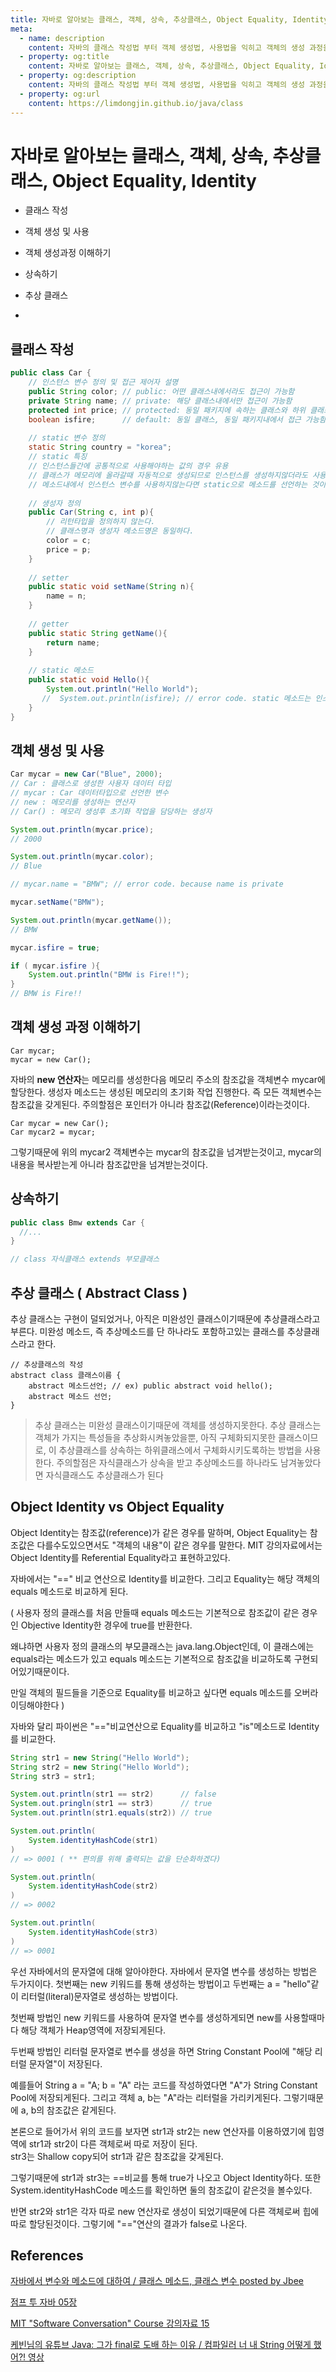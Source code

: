 ```yaml
---
title: 자바로 알아보는 클래스, 객체, 상속, 추상클래스, Object Equality, Identity
meta: 
  - name: description
    content: 자바의 클래스 작성법 부터 객체 생성법, 사용법을 익히고 객체의 생성 과정을 이해합니다.그리고 상속, 추상클래스, 객체 Identity, Equality를 이해합니다. 
  - property: og:title
    content: 자바로 알아보는 클래스, 객체, 상속, 추상클래스, Object Equality, Identity
  - property: og:description
    content: 자바의 클래스 작성법 부터 객체 생성법, 사용법을 익히고 객체의 생성 과정을 이해합니다.그리고 상속, 추상클래스, 객체 Identity, Equality를 이해합니다. 
  - property: og:url
    content: https://limdongjin.github.io/java/class
---
```

# 자바로 알아보는 클래스, 객체, 상속, 추상클래스, Object Equality, Identity

* 클래스 작성

* 객체 생성 및 사용

* 객체 생성과정 이해하기

* 상속하기 

* 추상 클래스

* 
## 클래스 작성

```java
public class Car {
    // 인스턴스 변수 정의 및 접근 제어자 설명
    public String color; // public: 어떤 클래스내에서라도 접근이 가능함
    private String name; // private: 해당 클래스내에서만 접근이 가능함
    protected int price; // protected: 동일 패키지에 속하는 클래스와 하위 클래스에서 접근 가능함
    boolean isfire;      // default: 동일 클래스, 동일 패키지내에서 접근 가능함.
    
    // static 변수 정의
    static String country = "korea";
    // static 특징
    // 인스턴스들간에 공통적으로 사용해야하는 값의 경우 유용
    // 클래스가 메모리에 올라갈때 자동적으로 생성되므로 인스턴스를 생성하지않더라도 사용가능함.
    // 메소드내에서 인스턴스 변수를 사용하지않는다면 static으로 메소드를 선언하는 것이 메소드 호출시간이 짧아진다.
    
    // 생성자 정의
    public Car(String c, int p){ 
        // 리턴타입을 정의하지 않는다.
        // 클래스명과 생성자 메소드명은 동일하다.
        color = c;
        price = p;
    }
    
    // setter
    public static void setName(String n){
        name = n;
    }
    
    // getter
    public static String getName(){
        return name;
    }
    
    // static 메소드
    public static void Hello(){
        System.out.println("Hello World");
       //  System.out.println(isfire); // error code. static 메소드는 인스턴스 변수에 접근할수없다.
    }
}
```

## 객체 생성 및 사용

```java 
Car mycar = new Car("Blue", 2000);
// Car : 클래스로 생성한 사용자 데이터 타입
// mycar : Car 데이터타입으로 선언한 변수
// new : 메모리를 생성하는 연산자
// Car() : 메모리 생성후 초기화 작업을 담당하는 생성자 

System.out.println(mycar.price);
// 2000

System.out.println(mycar.color);
// Blue

// mycar.name = "BMW"; // error code. because name is private  

mycar.setName("BMW");

System.out.println(mycar.getName()); 
// BMW 

mycar.isfire = true;

if ( mycar.isfire ){
    System.out.println("BMW is Fire!!");
}
// BMW is Fire!!
```

## 객체 생성 과정 이해하기

```
Car mycar;
mycar = new Car();
```

자바의 **new 연산자**는 메모리를 생성한다음 메모리 주소의 참조값을 객체변수 mycar에 할당한다. 생성자 메소드는 생성된 메모리의 초기화 작업 진행한다. 
즉 모든 객체변수는 참조값을 갖게된다. 주의할점은 포인터가 아니라 참조값(Reference)이라는것이다.

```
Car mycar = new Car();
Car mycar2 = mycar;
```

그렇기때문에 위의 mycar2 객체변수는 mycar의 참조값을 넘겨받는것이고, mycar의 내용을 복사받는게 아니라 참조값만을 넘겨받는것이다.

## 상속하기 

```java 
public class Bmw extends Car {
  //...
} 

// class 자식클래스 extends 부모클래스
```

## 추상 클래스 ( Abstract Class )

추상 클래스는 구현이 덜되었거나, 아직은 미완성인 클래스이기때문에 추상클래스라고 부른다. 미완성 메소드, 즉 추상메소드를 단 하나라도 포함하고있는 클래스를 추상클래스라고 한다.

```
// 추상클래스의 작성 
abstract class 클래스이름 {
    abstract 메소드선언; // ex) public abstract void hello();
    abstract 메소드 선언;
}
```

> 추상 클래스는 미완성 클래스이기때문에 객체를 생성하지못한다. 추상 클래스는 객체가 가지는 특성들을 추상화시켜놓았을뿐, 아직 구체화되지못한 클래스이므로, 이 추상클래스를 상속하는 하위클래스에서 구체화시키도록하는 방법을 사용한다. 주의할점은 자식클래스가 상속을 받고 추상메소드를 하나라도 남겨놓았다면 자식클래스도 추상클래스가 된다 

## Object Identity vs Object Equality

Object Identity는 참조값(reference)가 같은 경우를 말하며,
Object Equality는 참조값은 다를수도있으면서도 "객체의 내용"이 같은 경우를 말한다. 
MIT 강의자료에서는 Object Identity를 Referential Equality라고 표현하고있다.

자바에서는 "==" 비교 연산으로 Identity를 비교한다. 
그리고 Equality는 해당 객체의 equals 메소드로 비교하게 된다. 

( 
  사용자 정의 클래스를 처음 만들때 equals 메소드는 기본적으로 참조값이 같은 경우인 Objective Identity한 경우에 true를 반환한다.
  
  왜냐하면 사용자 정의 클래스의 부모클래스는 java.lang.Object인데, 이 클래스에는 equals라는 메소드가 있고 equals 메소드는 기본적으로 참조값을 비교하도록 구현되어있기때문이다.
  
  만일 객체의 필드들을 기준으로 Equality를 비교하고 싶다면 equals 메소드를 오버라이딩해야한다
)

자바와 달리 파이썬은 "=="비교연산으로 Equality를 비교하고 "is"메소드로 Identity를 비교한다.

```java
String str1 = new String("Hello World");
String str2 = new String("Hello World");
String str3 = str1;

System.out.println(str1 == str2)      // false
System.out.pringln(str1 == str3)      // true
System.out.println(str1.equals(str2)) // true

System.out.println(
    System.identityHashCode(str1)
)
// => 0001 ( ** 편의를 위해 출력되는 값을 단순화하겠다)

System.out.println(
    System.identityHashCode(str2)
)
// => 0002

System.out.println(
    System.identityHashCode(str3)
)
// => 0001
```

우선 자바에서의 문자열에 대해 알아야한다.
자바에서 문자열 변수를 생성하는 방법은 두가지이다. 첫번째는 new 키워드를 통해 생성하는 방법이고 두번째는 a = "hello"같이 리터럴(literal)문자열로 생성하는 방법이다. 


첫번째 방법인 new 키워드를 사용하여 문자열 변수를 생성하게되면 new를 사용할때마다 해당 객체가 Heap영역에 저장되게된다.


두번째 방법인 리터럴 문자열로 변수를 생성을 하면 String Constant Pool에 "해당 리터럴 문자열"이 저장된다.

예를들어 String a = "A; b = "A" 라는 코드를 작성하였다면 "A"가 String Constant Pool에 저장되게된다. 
그리고 객체 a, b는 "A"라는 리터럴을 가리키게된다. 그렇기때문에 a, b의 참조값은 같게된다.


본론으로 들어가서 위의 코드를 보자면 
str1과 str2는 new 연산자를 이용하였기에 힙영역에 str1과 str2이 다른 객체로써 따로 저장이 된다.  
str3는 Shallow copy되어 str1과 같은 참조값을 갖게된다. 


그렇기때문에 str1과 str3는 ==비교를 통해 true가 나오고 Object Identity하다. 
또한 System.identityHashCode 메소드를 확인하면 둘의 참조값이 같은것을 볼수있다.

반면 str2와 str1은 각자 따로 new 연산자로 생성이 되었기때문에 다른 객체로써 힙에 따로 할당된것이다. 그렇기에 "=="연산의 결과가 false로 나온다.

## References

[자바에서 변수와 메소드에 대하여 / 클래스 메소드, 클래스 변수 posted by Jbee](http://asfirstalways.tistory.com/160?category=660807)

[점프 투 자바 05장](https://wikidocs.net/214)

[MIT "Software Conversation" Course 강의자료 15](http://web.mit.edu/6.005/www/fa15/classes/15-equality/)

[케빈님의 유튜브 Java: 그가 final로 도배 하는 이유 / 컴파일러 너 내 String 어떻게 했어?! 영상](https://www.youtube.com/watch?v=lcPfxmn0otA&t=7151s)

<ClientOnly>
<Disqus />
</ClientOnly>
